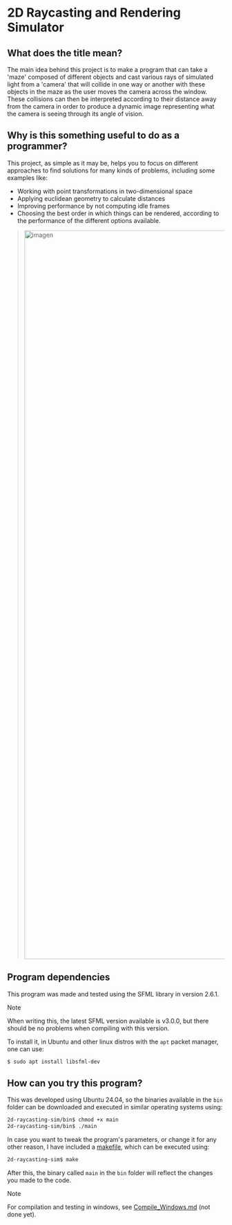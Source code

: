 # 2D Raycasting and Rendering Simulator
## What does the title mean?
The main idea behind this project is to make a program that can take a 'maze' composed of different objects and cast various rays of simulated light from a 'camera' that will collide in one way or another with these objects in the maze as the user moves the camera across the window. These collisions can then be interpreted according to their distance away from the camera in order to produce a dynamic image representing what the camera is seeing through its angle of vision.

## Why is this something useful to do as a programmer?
This project, as simple as it may be, helps you to focus on different approaches to find solutions for many kinds of problems, including some examples like:
- Working with point transformations in two-dimensional space
- Applying euclidean geometry to calculate distances
- Improving performance by not computing idle frames
- Choosing the best order in which things can be rendered, according to the performance of the different options available.

> <img width="2736" height="1684" alt="imagen" src="https://github.com/user-attachments/assets/36838f77-e0ed-4183-98be-3cd84334953a" />


## Program dependencies
This program was made and tested using the SFML library in version 2.6.1.
>[!NOTE]
>When writing this, the latest SFML version available is v3.0.0, but there should be no problems when compiling with this version.

To install it, in Ubuntu and other linux distros with the `apt` packet manager, one can use:  
```bash
$ sudo apt install libsfml-dev
```

## How can you try this program?
This was developed using Ubuntu 24.04, so the binaries available in the `bin` folder can be downloaded and executed in similar operating systems using:
```bash
2d-raycasting-sim/bin$ chmod +x main
2d-raycasting-sim/bin$ ./main
```

In case you want to tweak the program's parameters, or change it for any other reason, I have included a [makefile](./makefile), which can be executed using:
```bash
2d-raycasting-sim$ make
```
After this, the binary called `main` in the `bin` folder will reflect the changes you made to the code.

> [!NOTE]
> For compilation and testing in windows, see [Compile_Windows.md](Compile_Windows.md) (not done yet).
